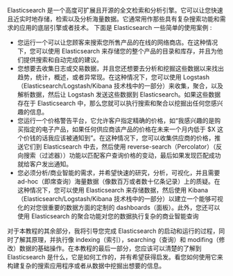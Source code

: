 Elasticsearch 是一个高度可扩展且开源的全文检索和分析引擎。它可以让您快速且近实时地存储，检索以及分析海量数据。它通常用作那些具有复杂搜索功能和需求的应用的底层引擎或者技术。
下面是 Elasticsearch 一些简单的使用案例 :

- 您运行一个可以让您顾客来搜索您所售产品的在线的网络商店。在这种情况下，您可以使用 Elasticsearch 来存储您的整个产品的目录和库存，并且为他们提供搜索和自动完成的建议。
- 您想要去收集日志或交易数据，并且您还想要去分析和挖掘这些数据以来找出趋势，统计，概述，或者异常现。在这种情况下，您可以使用 Logstash（Elasticsearch/Logstash/Kibana 技术栈中的一部分）来收集，聚合，以及解析数据，然后让 Logstash 发送这些数据到 Elasticsearch。如果这些数据存在于 Elasticsearch 中，那么您就可以执行搜索和聚合以挖掘出任何您感兴趣的信息。
- 您运行一个价格警告平台，它允许客户指定精确的价格，如“我感兴趣的是购买指定的电子产品，如果任何供应商该产品的价格在未来一个月内低于 $X 这个价钱的话我应该被通知到”。在这种情况下，您可以收集供应商的价格，推送它们到 Elasticsearch 中去，然后使用 reverse-search（Percolator）（反向搜索（过滤器））功能以匹配客户查询价格的变动，最后如果发现匹配成功就给客户发出通知。
- 您必须分析/商业智能的需求，并希望快速的研究，分析，可视化，并且需要 ad-hoc（即席查询）海量数据（像数百万或者数十亿条记录）上的质疑。在这种情况下，您可以使用 Elasticsearch 来存储数据，然后使用 Kibana（Elasticsearch/Logstash/Kibana 技术栈中的一部分）以建立一个能够可视化的对您很重要的数据方面的定制的 dashboards（面板）。此外，您还可以使用 Elasticsearch 的聚合功能对您的数据执行复杂的商业智能查询


对于本教程的其余部分，我将引导您完成 Elasticsearch 的启动和运行的过程，同时了解其原理，并执行像 indexing（索引），searching（查询）和 modifing（修改）数据的基础操作。在本教程的最后一部分，您应该可以清楚的了解到 Elasticsearch 是什么，它是如何工作的，并有希望获得启发。看您如何使用它来构建复杂的搜索应用程序或者从数据中挖掘出想要的信息。